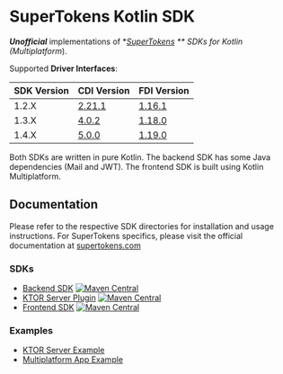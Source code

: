 # SuperTokens Kotlin SDK

**_Unofficial_** implementations of **[SuperTokens](https://github.com/supertokens/supertokens-core)
** SDKs for Kotlin (Multiplatform*).

Supported **Driver Interfaces**:

| SDK Version | CDI Version                                                      | FDI Version                                                      |
|-------------|------------------------------------------------------------------|------------------------------------------------------------------|
| 1.2.X       | [2.21.1](https://app.swaggerhub.com/apis/supertokens/CDI/2.21.1) | [1.16.1](https://app.swaggerhub.com/apis/supertokens/FDI/1.16.0) |
| 1.3.X       | [4.0.2](https://app.swaggerhub.com/apis/supertokens/CDI/4.0.2)   | [1.18.0](https://app.swaggerhub.com/apis/supertokens/FDI/1.18.0) |
| 1.4.X       | [5.0.0](https://app.swaggerhub.com/apis/supertokens/CDI/5.0.0)   | [1.19.0](https://app.swaggerhub.com/apis/supertokens/FDI/1.19.0) |

Both SDKs are written in pure Kotlin. The backend SDK has some Java dependencies (Mail and JWT). The
frontend SDK is built using Kotlin Multiplatform.

## Documentation

Please refer to the respective SDK directories for installation and usage instructions. For
SuperTokens specifics, please visit the official documentation
at [supertokens.com](https://supertokens.com/docs/guides)

### SDKs

- [Backend SDK](https://github.com/Appstractive/supertokens-kt/tree/main/sdk/backend) [![Maven Central](https://img.shields.io/maven-central/v/com.appstractive/supertokens-sdk-backend?label=Maven%20Central)](https://central.sonatype.com/artifact/com.appstractive/supertokens-sdk-backend)
- [KTOR Server Plugin](https://github.com/Appstractive/supertokens-kt/tree/main/server/ktor) [![Maven Central](https://img.shields.io/maven-central/v/com.appstractive/supertokens-sdk-frontend?label=Maven%20Central)](https://central.sonatype.com/artifact/com.appstractive/supertokens-sdk-frontend)
- [Frontend SDK](https://github.com/Appstractive/supertokens-kt/tree/main/sdk/frontend) [![Maven Central](https://img.shields.io/maven-central/v/com.appstractive/supertokens-sdk-backend-ktor?label=Maven%20Central)](https://central.sonatype.com/artifact/com.appstractive/supertokens-sdk-backend-ktor)

### Examples

- [KTOR Server Example](https://github.com/Appstractive/supertokens-kt/tree/main/examples/ktor-server)
- [Multiplatform App Example](https://github.com/Appstractive/supertokens-kt/tree/main/examples/composeApp)